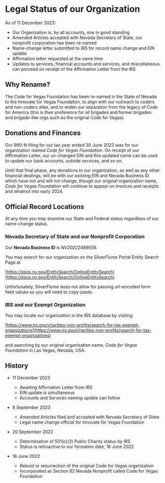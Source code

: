 <!--
 Copyright (C) 2023 Innovate for Vegas Foundation
 
 This file is part of github.
 
 github is free software: you can redistribute it and/or modify
 it under the terms of the GNU General Public License as published by
 the Free Software Foundation, either version 3 of the License, or
 (at your option) any later version.
 
 github is distributed in the hope that it will be useful,
 but WITHOUT ANY WARRANTY; without even the implied warranty of
 MERCHANTABILITY or FITNESS FOR A PARTICULAR PURPOSE.  See the
 GNU General Public License for more details.
 
 You should have received a copy of the GNU General Public License
 along with github.  If not, see <http://www.gnu.org/licenses/>.
-->

# Legal Status of our Organization

As of 11 December 2023:

- Our Organization is, by all accounts, one in good standing
- Amended Articles accepted with Nevada Secretary of State, our nonprofit corporation has been re-named
- Name-change letter submitted to IRS for record name change and EIN update
- Affirmation letter requested at the same time
- Updates to services, financial accounts and services, and miscellaneous can proceed on receipt of the Affirmation Letter from the IRS

## Why Rename?

The Code for Vegas Foundation has been re-named in the State of Nevada to the Innovate for Vegas Foundation, to align with our outreach to coders and non-coders alike, and to widen our separation from the legacy of Code for America (this is their preference for all brigades and former brigades and brigade-like orgs such as the original Code for Vegas).

## Donations and Finances

Our 990-N filing for our tax year ended 30 June 2023 was for our organization named *Code for Vegas Foundation*. On receipt of our Affirmation Letter, our un-changed EIN and this updated name can be used to update our bank accounts, outside services, and so on.

Until that final phase, any donations to our organization, as well as any other financial dealings, will be with our existing EIN and Nevada Business ID which have not and will not change, though our original organization name, *Code for Vegas Foundation* will continue to appear on invoices and receipts and whatnot into early 2024.

## Official Record Locations

At any time you may examine our State and Federal status regardless of our name-change status.

### Nevada Secretary of State and our Nonprofit Corporation

Our **Nevada Business ID** is *NV20222489556*.

You may search for our organization on the SilverFlume Portal Entity Search Page at

[https://esos.nv.gov/EntitySearch/OnlineEntitySearch](https://esos.nv.gov/EntitySearch/OnlineEntitySearch).

Unfortunately, SilverFlume does not allow for passing url-encoded form field values so you will need to copy-paste.

### IRS and our Exempt Organization

You may locate our organization in the IRS database by visiting

[https://www.irs.gov/charities-non-profits/search-for-tax-exempt-organizations](https://www.irs.gov/charities-non-profits/search-for-tax-exempt-organizations)

and searching by our original organization name, *Code for Vegas Foundation* in Las Vegas, Nevada, USA.

## History

- 11 December 2023
  - Awaiting Affirmation Letter from IRS
  - EIN update is simultaneous
  - Accounts and Services naming update can follow

- 8 September 2023
  - Amended Articles filed and accepted with Nevada Secretary of State
  - Legal name change official for Innovate for Vegas Foundation

- 20 September 2022
  - Determination of 501(c)(3) Public Charity status by IRS
  - Status is retroactive to our formation date, 16 June 2022

- 16 June 2022
  - Reboot or resurrection of the original Code for Vegas organization
  - Incorporated as Section 82 Nevada Nonprofit called Code for Vegas Foundation
